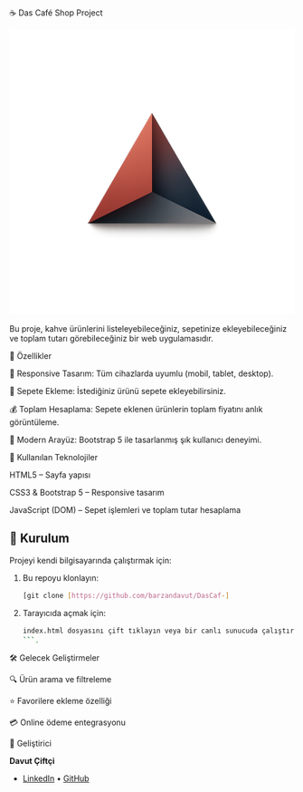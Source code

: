 ☕ Das Café Shop Project

![Logo](img/logo.png)

Bu proje, kahve ürünlerini listeleyebileceğiniz, sepetinize ekleyebileceğiniz ve toplam tutarı görebileceğiniz bir web uygulamasıdır.

🎯 Özellikler

📱 Responsive Tasarım: Tüm cihazlarda uyumlu (mobil, tablet, desktop).

🛒 Sepete Ekleme: İstediğiniz ürünü sepete ekleyebilirsiniz.

💰 Toplam Hesaplama: Sepete eklenen ürünlerin toplam fiyatını anlık görüntüleme.

🎨 Modern Arayüz: Bootstrap 5 ile tasarlanmış şık kullanıcı deneyimi.


🚀 Kullanılan Teknolojiler

HTML5 – Sayfa yapısı

CSS3 & Bootstrap 5 – Responsive tasarım

JavaScript (DOM) – Sepet işlemleri ve toplam tutar hesaplama

## 📁 Kurulum

Projeyi kendi bilgisayarında çalıştırmak için:

1. Bu repoyu klonlayın:
   ```bash
   [git clone [https://github.com/barzandavut/DasCaf-]
   ```

2. Tarayıcıda açmak için:
   ```bash
   index.html dosyasını çift tıklayın veya bir canlı sunucuda çalıştırın.
   ```.

🛠️ Gelecek Geliştirmeler

🔍 Ürün arama ve filtreleme

⭐ Favorilere ekleme özelliği

💳 Online ödeme entegrasyonu

👤  Geliştirici

**Davut Çiftçi**    
- [LinkedIn](https://www.linkedin.com/in/barzandavutciftci/) • [GitHub](https://github.com/barzandavut)
